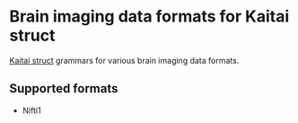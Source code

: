# Brain imaging data formats for Kaitai struct

[Kaitai struct](https://kaitai.io/) grammars for various brain imaging data formats.

## Supported formats

- Nifti1
